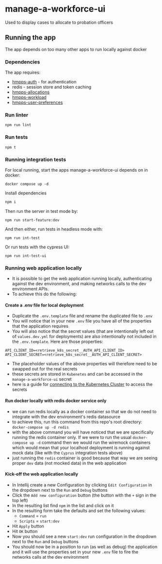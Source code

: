 # manage-a-workforce-ui

Used to display cases to allocate to probation officers
## Running the app

The app depends on too many other apps to run locally against docker

### Dependencies

The app requires: 
* [hmpps-auth](https://github.com/ministryofjustice/hmpps-auth) - for authentication
* redis - session store and token caching
* [hmpps-allocations](https://github.com/ministryofjustice/hmpps-allocations)
* [hmpps-workload](https://github.com/ministryofjustice/hmpps-workload)
* [hmpps-user-preferences](https://github.com/ministryofjustice/hmpps-user-preferences)

### Run linter

`npm run lint`

### Run tests

`npm t`

### Running integration tests

For local running, start the apps manage-a-workforce-ui depends on in docker:

`docker compose up -d`

Install dependencies 
```sh
npm i 
```

Then run the server in test mode by:

`npm run start-feature:dev`

And then either, run tests in headless mode with:

`npm run int-test`
 
Or run tests with the cypress UI:

`npm run int-test-ui`


### Running web application locally
- It is possible to get the web application running locally, authenticating against the dev environment, and making networks calls to the dev environment APIs.
- To achieve this do the following:

#### Create a .env file for local deployment
- Duplicate the `.env.template` file and rename the duplicated file to `.env`
- You will notice that in your new `.env` file you have all of the properties that the application requires
- You will also notice that the secret values (that are intentionally left out of `values.dev.yml` for deployments) are also intentionally not included in the `.env.template`. Here are those properties:
```
API_CLIENT_ID=<retrieve_k8s_secret__AUTH_API_CLIENT_ID>
API_CLIENT_SECRET=<retrieve_k8s_secret__AUTH_API_CLIENT_SECRET>
```
- The placeholder values of the above properties will therefore need to be swapped out for the real secrets
- these secrets are stored in `Kubenetes` and can be accessed in the `manage-a-workforce-ui` secret
- here is a guide for [connecting to the Kubernetes Cluster](https://user-guide.cloud-platform.service.justice.gov.uk/documentation/getting-started/kubectl-config.html#connecting-to-the-cloud-platform-39-s-kubernetes-cluster) to access the secrets

#### Run docker locally with redis docker service only
- we can run redis locally as a docker container so that we do not need to integrate with the dev environment's redis datasource
- to achieve this, run this command from this repo's root directory: `docker-compose up -d redis`
- with the above command you will have noticed that we are specifically running the redis container only. If we were to run the usual `docker-compose up -d` command then we would run the wiremock containers which would mean that your localhost deployment is running against mock data (like with the `Cyprus` integration tests above)
- just running the `redis` container is good because that way we are seeing proper `dev` data (not mocked data) in the web application

#### Kick-off the web application locally
- In Intellij create a new Configuration by clicking `Edit Configuration` in the dropdown next to the `Run` and `Debug` buttons
- Click the `Add new configuration` button (the button with the `+` sign in the top left)
- In the resulting list find `npm` in the list and click on it
- In the resulting form take the defaults and set the following values:
    - `Command` = `run`
    - `Scripts` = `start:dev`
- Hit `Apply` button
- Hit `OK` button
- Now you should see a new `start:dev` run configuration in the dropdown next to the `Run` and `Debug` buttons
- You should now be in a position to run (as well as debug) the application and it will use the properties set in your new `.env` file to fire the networks calls at the dev environment
